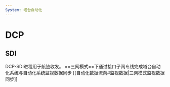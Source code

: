 ```yaml
---
System: 塔台自动化
---
```

# DCP
## SDI

DCP-SDI进程用于航迹收发。
	 ==三网模式==下通过接口子网专线完成塔台自动化系统与自动化系统监视数据同步
	 [[自动化数据流向#监视数据|三网模式监视数据同步]]


